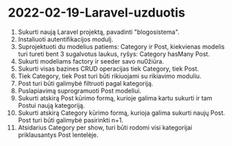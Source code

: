 # 2022-02-19-Laravel-uzduotis

1. Sukurti naują Laravel projektą, pavadinti "blogosistema".
2. Instaliuoti autentifikacijos modulį.
3. Suprojektuoti du modelius patiems: Category ir Post, kiekvienas modelis turi tureti bent 3 sugalvotus laukus, ryšys: Category hasMany Post.
4. Sukurti modeliams factory ir seeder savo nu0žiūra.
5. Sukurti visas bazines CRUD operacijas tiek Category, tiek Post.
6. Tiek Category, tiek Post turi būti rikiuojami su rikiavimo moduliu.
7. Post turi būti galimybė filtruoti pagal kategoriją.
8. Puslapiavimą suprogramuoti Post modeliui.
9. Sukurti atskirą Post kūrimo formą, kurioje galima kartu sukurti ir tam Postui naują kategoriją.
10. Sukurti atskirą Category kūrimo formą, kurioja galima sukurti naujų Post. Post turi būti galimybė pasirinkti n+1.
11. Atsidarius Category per show, turi būti rodomi visi kategorijai priklausantys Post lentelėje.

